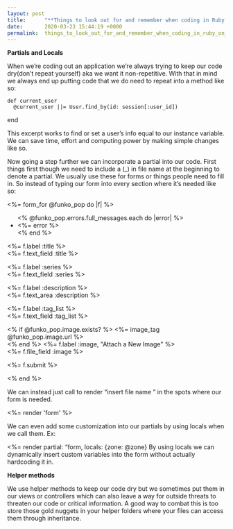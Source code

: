 ```yaml
---
layout: post
title:      "**Things to look out for and remember when coding in Ruby on Rails**"
date:       2020-03-23 15:44:19 +0000
permalink:  things_to_look_out_for_and_remember_when_coding_in_ruby_on_rails
---
```





**Partials and Locals**

When we’re coding out an application we’re always trying to keep our code dry(don’t repeat yourself) aka we want it non-repetitive. With that in mind we always end up putting code that we do need to repeat into a method like so: 

	def current_user
      @current_user ||= User.find_by(id: session[:user_id])
  end

This excerpt works to find or set a user’s info equal to our instance variable. We can save time, effort and computing power by making simple changes like so.

Now going a step further we can incorporate a partial into our code. First things first though we need to include a (_) in file name at the beginning to denote a partial. We usually use these for forms or things people need to fill in. So instead of typing our form into every section where it’s needed like so:

<%= form_for @funko_pop do |f| %>
  <ul>
  <% @funko_pop.errors.full_messages.each do |error| %>
    <li><%= error %></li>
  <% end %>
  </ul>
  <p>
    <%= f.label :title %><br/>
    <%= f.text_field :title %>
  </p>
  <p>
    <%= f.label :series %><br/>
    <%= f.text_field :series %>
  </p>
  <p>
    <%= f.label :description %><br/>
    <%= f.text_area :description %>
  </p>
    <p>
    <%= f.label :tag_list %><br/> 
      <%= f.text_field :tag_list %> 
   </p>  
   <p> 
    <% if @funko_pop.image.exists? %>
       <%= image_tag @funko_pop.image.url %><br/>
     <% end %>
     <%= f.label :image, "Attach a New Image" %><br/>
     <%= f.file_field :image %>
   </p>
  <p>
    <%= f.submit %>
  </p>
<% end %>

We can instead just call to render “insert file name ” in the spots where our form is needed.

<%= render 'form' %>

We can even add some customization into our partials by using locals when we call them. Ex:

<%= render partial: “form, locals: {zone: @zone}
By using locals we can dynamically insert custom variables into the form without actually hardcoding it in.

**Helper methods**

We use helper methods to keep our code dry but we sometimes put them in our views or controllers which can also leave a way for outside threats to threaten our code or critical information. A good way to combat this is too store those gold nuggets in your helper folders where your files can access them through inheritance.



